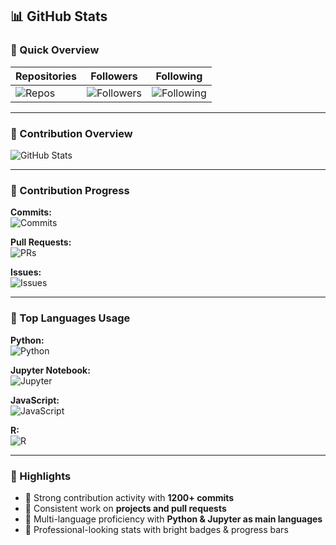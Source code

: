## 📊 GitHub Stats 

### 🔹 Quick Overview
| Repositories | Followers | Following |
|--------------|-----------|-----------|
| ![Repos](https://img.shields.io/badge/Repositories-88-blue?style=for-the-badge&logo=github&logoColor=white) | ![Followers](https://img.shields.io/badge/Followers-10-green?style=for-the-badge&logo=github&logoColor=white) | ![Following](https://img.shields.io/badge/Following-2-orange?style=for-the-badge&logo=github&logoColor=white) |

---

### 🔹 Contribution Overview
![GitHub Stats](https://github-readme-stats.vercel.app/api?username=Lily-Evan&show_icons=true&theme=tokyonight&hide_title=true)

---

### 🔹 Contribution Progress
**Commits:**  
![Commits](https://img.shields.io/badge/Commits-1200-brightgreen?style=for-the-badge&logo=git&logoColor=white)  

**Pull Requests:**  
![PRs](https://img.shields.io/badge/Pull_Requests-45-blue?style=for-the-badge&logo=git&logoColor=white)  

**Issues:**  
![Issues](https://img.shields.io/badge/Issues-32-yellow?style=for-the-badge&logo=github&logoColor=white)  

---

### 🔹 Top Languages Usage
**Python:**  
![Python](https://img.shields.io/badge/Python-80%25-brightgreen?style=for-the-badge&logo=python&logoColor=white)  

**Jupyter Notebook:**  
![Jupyter](https://img.shields.io/badge/Jupyter-10%25-blue?style=for-the-badge&logo=jupyter&logoColor=white)  

**JavaScript:**  
![JavaScript](https://img.shields.io/badge/JavaScript-7%25-yellow?style=for-the-badge&logo=javascript&logoColor=white)  

**R:**  
![R](https://img.shields.io/badge/R-3%25-orange?style=for-the-badge&logo=r&logoColor=white)  

---

### 🔹 Highlights
- 🌟 Strong contribution activity with **1200+ commits**  
- 🌟 Consistent work on **projects and pull requests**  
- 🌟 Multi-language proficiency with **Python & Jupyter as main languages**  
- 🌟 Professional-looking stats with bright badges & progress bars  

